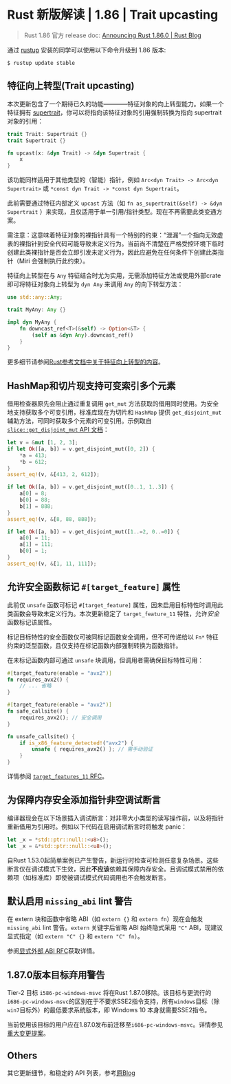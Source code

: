 # Rust 新版解读 | 1.86 | Trait upcasting

> Rust 1.86 官方 release doc: [Announcing Rust 1.86.0 | Rust Blog](https://blog.rust-lang.org/2025/04/03/Rust-1.86.0/)

通过 [rustup](https://www.rust-lang.org/tools/install) 安装的同学可以使用以下命令升级到 1.86 版本:

```shell
$ rustup update stable
```

## 特征向上转型(Trait upcasting)

本次更新包含了一个期待已久的功能————特征对象的向上转型能力。如果一个特征拥有 [supertrait](https://doc.rust-lang.org/reference/items/traits.html#supertraits)，你可以将指向该特征对象的引用强制转换为指向 supertrait 对象的引用：

```rust
trait Trait: Supertrait {}
trait Supertrait {}

fn upcast(x: &dyn Trait) -> &dyn Supertrait {
    x
}
```

该功能同样适用于其他类型的（智能）指针，例如 `Arc<dyn Trait> -> Arc<dyn Supertrait>` 或 `*const dyn Trait -> *const dyn Supertrait`。

此前需要通过特征内部定义 `upcast` 方法（如 `fn as_supertrait(&self) -> &dyn Supertrait` ）来实现，且仅适用于单一引用/指针类型。现在不再需要此类变通方案。

需注意：这意味着特征对象的裸指针具有一个特别的约束：“泄漏”一个指向无效虚表的裸指针到安全代码可能导致未定义行为。当前尚不清楚在严格受控环境下临时创建此类裸指针是否会立即引发未定义行为，因此应避免在任何条件下创建此类指针（Miri 会强制执行此约束）。

特征向上转型在与 `Any` 特征结合时尤为实用，无需添加特征方法或使用外部crate即可将特征对象向上转型为 `dyn Any` 来调用 `Any` 的向下转型方法：

```rust
use std::any::Any;

trait MyAny: Any {}

impl dyn MyAny {
    fn downcast_ref<T>(&self) -> Option<&T> {
        (self as &dyn Any).downcast_ref()
    }
}
```

更多细节请参阅[Rust参考文档中关于特征向上转型的内容](https://doc.rust-lang.org/reference/type-coercions.html#unsized-coercions)。

## HashMap和切片现支持可变索引多个元素

借用检查器原先会阻止通过重复调用 `get_mut` 方法获取的借用同时使用。为安全地支持获取多个可变引用，标准库现在为切片和 `HashMap` 提供 `get_disjoint_mut` 辅助方法，可同时获取多个元素的可变引用。示例取自 [`slice::get_disjoint_mut` API 文档](https://doc.rust-lang.org/stable/std/primitive.slice.html#method.get_disjoint_mut)：

```rust
let v = &mut [1, 2, 3];
if let Ok([a, b]) = v.get_disjoint_mut([0, 2]) {
    *a = 413;
    *b = 612;
}
assert_eq!(v, &[413, 2, 612]);

if let Ok([a, b]) = v.get_disjoint_mut([0..1, 1..3]) {
    a[0] = 8;
    b[0] = 88;
    b[1] = 888;
}
assert_eq!(v, &[8, 88, 888]);

if let Ok([a, b]) = v.get_disjoint_mut([1..=2, 0..=0]) {
    a[0] = 11;
    a[1] = 111;
    b[0] = 1;
}
assert_eq!(v, &[1, 11, 111]);
```

## 允许安全函数标记 `#[target_feature]` 属性

此前仅 `unsafe` 函数可标记 `#[target_feature]` 属性，因未启用目标特性时调用此类函数会导致未定义行为。本次更新稳定了 `target_feature_11` 特性，允许*安全*函数标记该属性。

标记目标特性的安全函数仅可被同标记函数安全调用，但不可传递给以 `Fn*` 特征约束的泛型函数，且仅支持在标记函数内部强制转换为函数指针。

在未标记函数内部可通过 `unsafe` 块调用，但调用者需确保目标特性可用：

```rust
#[target_feature(enable = "avx2")]
fn requires_avx2() {
    // ... 省略
}

#[target_feature(enable = "avx2")]
fn safe_callsite() {
    requires_avx2(); // 安全调用
}

fn unsafe_callsite() {
    if is_x86_feature_detected!("avx2") {
        unsafe { requires_avx2() }; // 需手动验证
    }
}
```

详情参阅 [`target_features_11` RFC](https://github.com/rust-lang/rfcs/blob/master/text/2396-target-feature-1.1.md)。

## 为保障内存安全添加指针非空调试断言

编译器现会在以下场景插入调试断言：对非零大小类型的读写操作前，以及将指针重新借用为引用时。例如以下代码在启用调试断言时将触发 panic：

```rust
let _x = *std::ptr::null::<u8>();
let _x = &*std::ptr::null::<u8>();
```

自Rust 1.53.0起简单案例已产生警告，新运行时检查可检测任意复杂场景。这些断言仅在调试模式下生效，因此**不应该**依赖其保障内存安全。且调试模式禁用的依赖项（如标准库）即使被调试模式代码调用也不会触发断言。

## 默认启用 `missing_abi` lint 警告

在 extern 块和函数中省略 ABI（如 `extern {}` 和 `extern fn`）现在会触发 `missing_abi` lint 警告。`extern` 关键字后省略 ABI 始终隐式采用 `"C"` ABI，现建议显式指定（如 `extern "C" {}` 和 `extern "C" fn`）。

参阅[显式外部 ABI RFC](https://rust-lang.github.io/rfcs/3722-explicit-extern-abis.html)获取详情。

## 1.87.0版本目标弃用警告

Tier-2 目标 `i586-pc-windows-msvc` 将在Rust 1.87.0移除。该目标与更流行的`i686-pc-windows-msvc`的区别在于不要求SSE2指令支持，所有`windows`目标（除`win7`目标外）的最低要求系统版本，即 Windows 10 本身就需要SSE2指令。

当前使用该目标的用户应在1.87.0发布前迁移至`i686-pc-windows-msvc`。详情参见[重大变更提案](https://github.com/rust-lang/compiler-team/issues/840)。

## Others

其它更新细节，和稳定的 API 列表，参考[原Blog](https://blog.rust-lang.org/2025/04/03/Rust-1.86.0.html#stabilized-apis)
